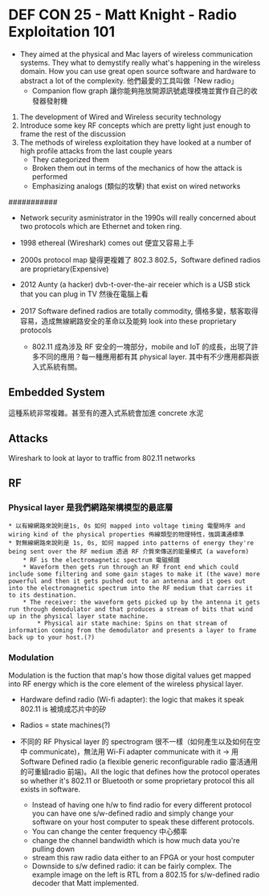 # DEF CON 25 - Matt Knight - Radio Exploitation 101

* They aimed at the physical and Mac layers of wireless communication systems. They what to demystify really what's happening in the wireless domain. How you can use great open source software and hardware to abstract a lot of the complexity. 他們最愛的工具叫做「New radio」
    * Companion flow graph 讓你能夠拖放開源訊號處理模塊並實作自己的收發器發射機

1. The development of Wired and Wireless security technology
2. Introduce some key RF concepts which are pretty light just enough to frame the rest of the discussion
3. The methods of wireless exploitation they have looked at a number of high profile attacks from the last couple years
    * They categorized them
    * Broken them out in terms of the mechanics of how the attack is performed
    * Emphasizing analogs (類似的攻擊) that exist on wired networks

###########

* Network security asministrator in the 1990s will really concerned about two protocols which are Ethernet and token ring.

* 1998 ethereal (Wireshark) comes out 便宜又容易上手
* 2000s protocol map 變得更複雜了 802.3 802.5，Software defined radios are proprietary(Expensive)
* 2012 Aunty (a hacker) dvb-t-over-the-air receier which is a USB stick that you can plug in TV 然後在電腦上看
* 2017 Software defined radios are totally commodity, 價格多變，駭客取得容易，造成無線網路安全的革命以及能夠 look into these proprietary protocols 
    * 802.11 成為涉及 RF 安全的一塊部分，mobile and IoT 的成長，出現了許多不同的應用？每一種應用都有其 physical layer. 其中有不少應用都與嵌入式系統有關。


## Embedded System
這種系統非常複雜。甚至有的遷入式系統會加進 concrete 水泥

## Attacks
Wireshark to look at layor to traffic from 802.11 networks

## RF
### Physical layer 是我們網路架構模型的最底層
    * 以有線網路來說則是1s, 0s 如何 mapped into voltage timing 電壓時序 and wiring kind of the physical properties 佈線類型的物理特性，強調溝通標準
    * 對無線網路來說則是 1s, 0s, 如何 mapped into patterns of energy they're being sent over the RF medium 透過 RF 介質來傳送的能量模式 (a waveform)
        * RF is the electromagnetic spectrum 電磁頻譜
        * Waveform then gets run through an RF front end which could include some filtering and some gain stages to make it (the wave) more powerful and then it gets pushed out to an antenna and it goes out into the electromagnetic spectrum into the RF medium that carries it to its destination.
        * The receiver: the waveform gets picked up by the antenna it gets run through demodulator and that produces a stream of bits that wind up in the physical layer state machine. 
            * Physical air state machine: Spins on that stream of information coming from the demodulator and presents a layer to frame back up to your host.(?)

### Modulation
Modulation is the fuction that map's how those digital values get mapped into RF energy which is the core element of the wireless physical layer.



- Hardware defind radio (Wi-fi adapter): the logic that makes it speak 802.11 is 被燒成芯片中的矽
- Radios = state machines(?)

- 不同的 RF Physical layer 的 spectrogram 很不一樣（如何產生以及如何在空中 communicate)，無法用 Wi-Fi adapter communicate with it -> 用 Software Defined radio (a flexible generic reconfigurable radio 靈活通用的可重組radio 前端)。All the logic that defines how the protocol operates so whether it's 802.11 or Bluetooth or some proprietary protocol this all exists in software.
    - Instead of having one h/w to find radio for every different protocol you can have one s/w-defined radio and simply change your software on your host computer to speak these different protocols.
    - You can change the center frequency 中心頻率
    - change the channel bandwidth which is how much data you're pulling down
    - stream this raw radio data either to an FPGA or your host computer
    - Downside to s/w defined radio: it can be fairly complex. The example image on the left is RTL from a 802.15 for s/w-defined radio decoder that Matt implemented. 

